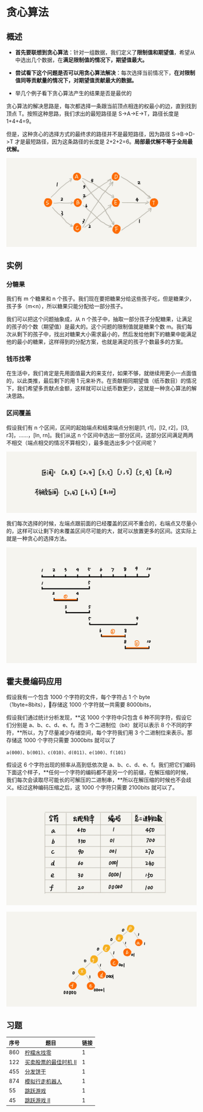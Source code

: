 # 贪心算法

## 概述

+ **首先要联想到贪心算法**：针对一组数据，我们定义了**限制值和期望值**，希望从中选出几个数据，在**满足限制值的情况下，期望值最大。**

+ **尝试看下这个问题是否可以用贪心算法解决**：每次选择当前情况下，**在对限制值同等贡献量的情况下，对期望值贡献最大的数据。**

+ 举几个例子看下贪心算法产生的结果是否是最优的

贪心算法的解决思路是，每次都选择一条跟当前顶点相连的权最小的边，直到找到顶点 T。按照这种思路，我们求出的最短路径是 S->A->E->T，路径长度是 1+4+4=9。

但是，这种贪心的选择方式的最终求的路径并不是最短路径，因为路径 S->B->D->T 才是最短路径，因为这条路径的长度是 2+2+2=6。**局部最优解不等于全局最优解。**

![](../images/leetcode-96.jpg)



## 实例

### 分糖果

我们有 m 个糖果和 n 个孩子。我们现在要把糖果分给这些孩子吃，但是糖果少，孩子多（m<n），所以糖果只能分配给一部分孩子。

我们可以把这个问题抽象成，从 n 个孩子中，抽取一部分孩子分配糖果，让满足的孩子的个数（期望值）是最大的。这个问题的限制值就是糖果个数 m。我们每次从剩下的孩子中，找出对糖果大小需求最小的，然后发给他剩下的糖果中能满足他的最小的糖果，这样得到的分配方案，也就是满足的孩子个数最多的方案。



### 钱币找零

在生活中，我们肯定是先用面值最大的来支付，如果不够，就继续用更小一点面值的，以此类推，最后剩下的用 1 元来补齐。在贡献相同期望值（纸币数目）的情况下，我们希望多贡献点金额，这样就可以让纸币数更少，这就是一种贪心算法的解决思路。



### 区间覆盖

假设我们有 n 个区间，区间的起始端点和结束端点分别是[l1, r1]，[l2, r2]，[l3, r3]，……，[ln, rn]。我们从这 n 个区间中选出一部分区间，这部分区间满足两两不相交（端点相交的情况不算相交），最多能选出多少个区间呢？

![](../images/leetcode-97.jpg)

我们每次选择的时候，左端点跟前面的已经覆盖的区间不重合的，右端点又尽量小的，这样可以让剩下的未覆盖区间尽可能的大，就可以放置更多的区间。这实际上就是一种贪心的选择方法。

![](../images/leetcode-98.jpg)



## 霍夫曼编码应用

假设我有一个包含 1000 个字符的文件，每个字符占 1 个 byte（1byte=8bits），存储这 1000 个字符就一共需要 8000bits，

假设我们通过统计分析发现，**这 1000 个字符中只包含 6 种不同字符，假设它们分别是 a、b、c、d、e、f。而 3 个二进制位（bit）就可以表示 8 个不同的字符，**所以，为了尽量减少存储空间，每个字符我们用 3 个二进制位来表示。那存储这 1000 个字符只需要 3000bits 就可以了

```
a(000)、b(001)、c(010)、d(011)、e(100)、f(101)
```

假设这 6 个字符出现的频率从高到低依次是 a、b、c、d、e、f。我们把它们编码下面这个样子，**任何一个字符的编码都不是另一个的前缀，在解压缩的时候，我们每次会读取尽可能长的可解压的二进制串，**所以在解压缩的时候也不会歧义。经过这种编码压缩之后，这 1000 个字符只需要 2100bits 就可以了。

![](../images/leetcode-99.jpg)

![](../images/leetcode-100.jpg)



## 习题

| 序号 | 题目                                                         | 链接 |
| ---- | ------------------------------------------------------------ | ---- |
| 860  | [柠檬水找零](https://leetcode-cn.com/problems/lemonade-change/) | 1    |
| 122  | [买卖股票的最佳时机 II](https://leetcode-cn.com/problems/best-time-to-buy-and-sell-stock-ii/) | 1    |
| 455  | [分发饼干](https://leetcode-cn.com/problems/assign-cookies/) | 1    |
| 874  | [模拟行走机器人](https://leetcode-cn.com/problems/walking-robot-simulation/) | 1    |
| 55   | [跳跃游戏](https://leetcode-cn.com/problems/jump-game/)      | 1    |
| 45   | [跳跃游戏 II](https://leetcode-cn.com/problems/jump-game-ii/) | 1    |

